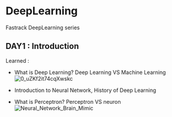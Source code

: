 # DeepLearning
Fastrack DeepLearning series

## DAY1 : Introduction
Learned :
- What is Deep Learning? Deep Learning VS Machine Learning
  ![0_uZKf2it74cqXwskc](https://github.com/mrvinayakjha/DeepLearning/assets/100670889/ab87fc06-59ad-4701-91bc-1933c07cf20d)
  
- Introduction to Neural Network, History of Deep Learning
  
- What is Perceptron? Perceptron VS neuron
  ![Neural_Network_Brain_Mimic](https://github.com/mrvinayakjha/DeepLearning/assets/100670889/cf6a064b-3091-4df7-af8d-2b39320a8645)

   
